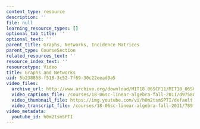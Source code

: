 ```yaml
---
content_type: resource
description: ''
file: null
learning_resource_types: []
optional_tab_title: ''
optional_text: ''
parent_title: Graphs, Networks, Incidence Matrices
parent_type: CourseSection
related_resources_text: ''
resource_index_text: ''
resourcetype: Video
title: Graphs and Networks
uid: 5b238858-f518-3c52-7f69-30c22eead0a5
video_files:
  archive_url: http://www.archive.org/download/MIT18.06SCF11/MIT18_06SC_110711_N1_300k.mp4
  video_captions_file: /courses/18-06sc-linear-algebra-fall-2011/d975809080255021a562fe1eb39b5c12_h0m2tsmSPTI.vtt
  video_thumbnail_file: https://img.youtube.com/vi/h0m2tsmSPTI/default.jpg
  video_transcript_file: /courses/18-06sc-linear-algebra-fall-2011/789f87ed894d05254c8bb49f122d57e4_h0m2tsmSPTI.pdf
video_metadata:
  youtube_id: h0m2tsmSPTI
---
```


